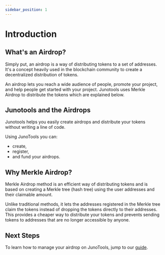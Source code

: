 ```yaml
---
sidebar_position: 1
---
```


# Introduction

## What's an Airdrop?

Simply put, an airdrop is a way of distributing tokens to a set of addresses. It's a concept heavily used in the blockchain community to create a decentralized distribution of tokens.

An airdrop lets you reach a wide audience of people, promote your project, and help people get started with your project. Junotools uses Merkle Airdrop to distribute the tokens which are explained below.

## Junotools and the Airdrops

Junotools helps you easily create airdrops and distribute your tokens without writing a line of code.

Using JunoTools you can:
* create,
* register,
* and fund your airdrops.

## Why Merkle Airdrop?

Merkle Airdrop method is an efficient way of distributing tokens and is based on creating a Merkle tree (hash tree) using the user addresses and their claimable amount.

Unlike traditional methods, it lets the addresses registered in the Merkle tree claim the tokens instead of dropping the tokens directly to their addresses. This provides a cheaper way to distribute your tokens and prevents sending tokens to addresses that are no longer accessible by anyone.

## Next Steps

To learn how to manage your airdrop on JunoTools, jump to our [guide](/docs/dashboards/airdrop/guide).

